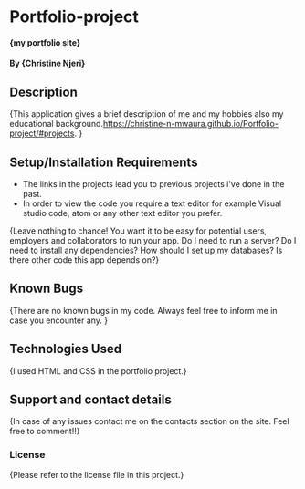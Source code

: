 # Portfolio-project
#### {my portfolio site}
#### By **{Christine Njeri}**
## Description

{This application gives a brief description of me and my hobbies also my educational background.https://christine-n-mwaura.github.io/Portfolio-project/#projects.
 }
## Setup/Installation Requirements
* The links in the projects lead you to previous projects i've done in the past.
* In order to view the code you require a text editor for example Visual studio code, atom or any other text editor you prefer.


{Leave nothing to chance! You want it to be easy for potential users, employers and collaborators to run your app. Do I need to run a server? Do I need to install any dependencies? How should I set up my databases? Is there other code this app depends on?}
## Known Bugs
{There are no known bugs in my code. Always feel free to inform me in case you encounter any. }
## Technologies Used
{I used HTML and CSS in the portfolio project.}
## Support and contact details
{In case of any issues contact me on the contacts section on the site. Feel free to comment!!}
### License
{Please refer to the license file in this project.}
